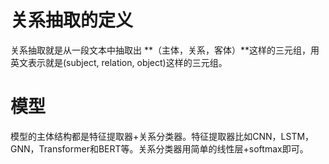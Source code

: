 # 关系抽取的定义
关系抽取就是从一段文本中抽取出 **（主体，关系，客体）**这样的三元组，用英文表示就是(subject, relation, object)这样的三元组。

# 模型
模型的主体结构都是特征提取器+关系分类器。特征提取器比如CNN，LSTM，GNN，Transformer和BERT等。关系分类器用简单的线性层+softmax即可。

